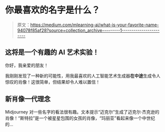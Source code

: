 # 你最喜欢的名字是什么？

> 原文：<https://medium.com/mlearning-ai/what-is-your-favorite-name-94078f85af28?source=collection_archive---------1----------------------->

## 这将是一个有趣的 AI 艺术实验！

你好，我亲爱的朋友！

我刚刚发现了一种新的可能性，用我最喜欢的人工智能艺术生成器**在中途**生成令人惊叹的肖像！这很简单，但结果却令人难以置信！

## 新肖像一代理念

Midjourney 对一些名字的看法很有趣。文本提示“迈克尔”生成了迈克尔·杰克逊的肖像！“斯特拉”是一个被星星包围的女孩的肖像，“玛丽亚”看起来像一个中世纪的…